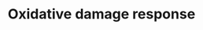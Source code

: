 ---
annotations:
- id: PW:0000378
  parent: regulatory pathway
  type: Pathway Ontology
  value: oxidative stress response pathway
authors:
- MaintBot
- Samuel Sklar
- Ddigles
- Khanspers
- Egonw
- Mkutmon
- Eweitz
description: This pathway shows how tissue is damaged when oxygen levels are not balanced
  and become too high.
last-edited: 2022-02-03
organisms:
- Mus musculus
redirect_from:
- /index.php/Pathway:WP1496
- /instance/WP1496
revision: null
schema-jsonld:
- '@context': https://schema.org/
  '@id': https://wikipathways.github.io/pathways/WP1496.html
  '@type': Dataset
  creator:
    '@type': Organization
    name: WikiPathways
  description: This pathway shows how tissue is damaged when oxygen levels are not
    balanced and become too high.
  keywords:
  - Apaf1
  - Apoptosis
  - Bad
  - Bag4
  - Bak1
  - Bcl2
  - C1qa
  - C1qb
  - C1qg
  - C1r
  - C1s
  - C2
  - C3ar1
  - C4
  - C5r1
  - Casp3
  - Casp9
  - Cdc42
  - Cdkn1a
  - Cdkn1b
  - Cdkn1c
  - Cr2
  - Cycs
  - Cyct
  - DNA Replication
  - Gadd45a
  - Hc
  - Map2k6
  - Map3k1
  - Map3k9
  - Mapk12
  - Mapk13
  - Mapk14
  - Nfkb1
  - Oxidative stress
  - Pcna
  - Tnf
  - Tnfrsf1b
  - Tnk2
  - Traf1
  - Traf2
  - Traf3
  - Traf6
  - Ttrap
  license: CC0
  name: Oxidative damage response
seo: CreativeWork
title: Oxidative damage response
wpid: WP1496
---